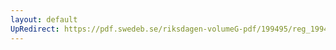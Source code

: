 ```yaml
---
layout: default
UpRedirect: https://pdf.swedeb.se/riksdagen-volumeG-pdf/199495/reg_199495/reg_199495_0453.pdf
---
```

